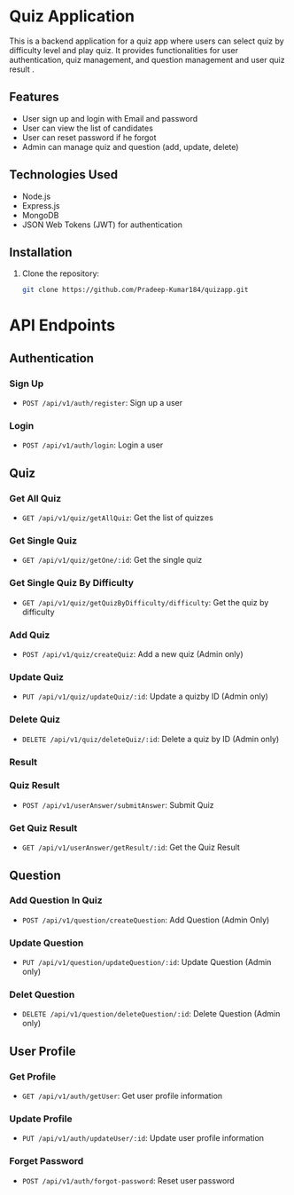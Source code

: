 
# Quiz Application

This is a backend application for a quiz app where users can select quiz by difficulty level and play quiz. It provides functionalities for user authentication, quiz management, and question management and user quiz result .

## Features

- User sign up and login with Email and password
- User can view the list of candidates
- User can reset password if he forgot
- Admin can manage quiz and question (add, update, delete)
  

## Technologies Used

- Node.js
- Express.js
- MongoDB
- JSON Web Tokens (JWT) for authentication

## Installation

1. Clone the repository:

   ```bash
   git clone https://github.com/Pradeep-Kumar184/quizapp.git


# API Endpoints

## Authentication

### Sign Up
- `POST /api/v1/auth/register`: Sign up a user

### Login
- `POST /api/v1/auth/login`: Login a user
  
## Quiz

### Get All Quiz
- `GET /api/v1/quiz/getAllQuiz`: Get the list of quizzes 
  
### Get Single Quiz
- `GET /api/v1/quiz/getOne/:id`: Get the single quiz
  
### Get Single Quiz By Difficulty
- `GET /api/v1/quiz/getQuizByDifficulty/difficulty`: Get the quiz by difficulty 

### Add Quiz
- `POST /api/v1/quiz/createQuiz`: Add a new quiz (Admin only)

### Update Quiz
- `PUT /api/v1/quiz/updateQuiz/:id`: Update a quizby ID (Admin only)

### Delete Quiz
- `DELETE /api/v1/quiz/deleteQuiz/:id`: Delete a quiz by ID (Admin only)


### Result

### Quiz Result
- `POST /api/v1/userAnswer/submitAnswer`: Submit Quiz
  
### Get Quiz Result
- `GET /api/v1/userAnswer/getResult/:id`: Get the Quiz Result

## Question

### Add Question In Quiz
- `POST /api/v1/question/createQuestion`: Add Question (Admin Only)

### Update Question
- `PUT /api/v1/question/updateQuestion/:id`: Update Question (Admin only)
  
### Delet Question
- `DELETE /api/v1/question/deleteQuestion/:id`: Delete Question (Admin only)

## User Profile

### Get Profile
- `GET /api/v1/auth/getUser`: Get user profile information
  
### Update Profile
- `PUT /api/v1/auth/updateUser/:id`: Update user profile information

### Forget Password
- `POST /api/v1/auth/forgot-password`: Reset user password
